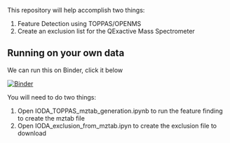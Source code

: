 This repository will help accomplish two things:

1. Feature Detection using TOPPAS/OPENMS
2. Create an exclusion list for the QExactive Mass Spectrometer


## Running on your own data

We can run this on Binder, click it below

[![Binder](https://mybinder.org/badge_logo.svg)](https://mybinder.org/v2/gh/mwang87/IODA_MS/master?filepath=IODA_notebooks_welcome.ipynb)


You will need to do two things:

1. Open IODA_TOPPAS_mztab_generation.ipynb to run the feature finding to create the mztab file
2. Open IODA_exclusion_from_mztab.ipyn to create the exclusion file to download
